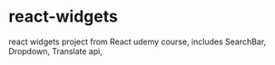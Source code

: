# react-widgets
react widgets project from React udemy course, includes SearchBar, Dropdown, Translate api,
